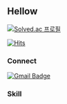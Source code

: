## Hellow

[![Solved.ac
프로필](http://mazassumnida.wtf/api/v2/generate_badge?boj={rkskd7967})](https://solved.ac/{7967})

[![Hits](https://hits.seeyoufarm.com/api/count/incr/badge.svg?url=https%3A%2F%2Fgithub.com%2Fgjbae1212%2Fhit-counter)](https://hits.seeyoufarm.com)                                     

### Connect
[![Gmail Badge](https://img.shields.io/badge/Gmail-D14836?style=flat&logo=Gmail&logoColor=white)](mailto:chaerui7967@gmail.com)


### Skill


